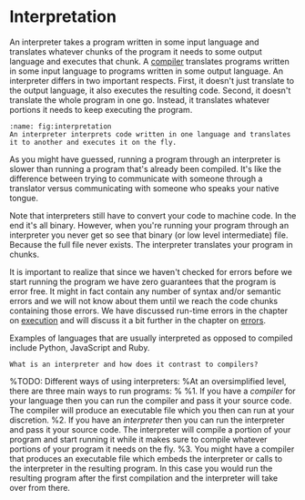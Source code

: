 # Interpretation

An interpreter takes a program written in some input language and translates whatever chunks of the program it needs to some output language and executes that chunk.
A [compiler](compilation) translates programs written in some input language to programs written in some output language.
An interpreter differs in two important respects.
First, it doesn't just translate to the output language, it also executes the resulting code.
Second, it doesn't translate the whole program in one go.
Instead, it translates whatever portions it needs to keep executing the program.

```{figure} https://via.placeholder.com/700x200?text=Image+coming+soon
:name: fig:interpretation
An interpreter interprets code written in one language and translates it to another and executes it on the fly.
```

As you might have guessed, running a program through an interpreter is slower than running a program that's already been compiled.
It's like the difference between trying to communicate with someone through a translator versus communicating with someone who speaks your native tongue.

Note that interpreters still have to convert your code to machine code.
In the end it's all binary.
However, when you're running your program through an interpreter you never get so see that binary (or low level intermediate) file.
Because the full file never exists.
The interpreter translates your program in chunks.

It is important to realize that since we haven't checked for errors before we start running the program we have zero guarantees that the program is error free.
It might in fact contain any number of syntax and/or semantic errors and we will not know about them until we reach the code chunks containing those errors.
We have discussed run-time errors in the chapter on [execution](execution) and will discuss it a bit further in the chapter on [errors](errors).

Examples of languages that are usually interpreted as opposed to compiled include Python, JavaScript and Ruby.

```{exercise}
What is an interpreter and how does it contrast to compilers?
```

%TODO: Different ways of using interpreters:
%At an oversimplified level, there are three main ways to run programs:
%
%1. If you have a *compiler* for your language then you can run the compiler and pass it your source code. The compiler will produce an executable file which you then can run at your discretion.
%2. If you have an *interpreter* then you can run the interpreter and pass it your source code. The interpreter will compile a portion of your program and start running it while it makes sure to compile whatever portions of your program it needs on the fly.
%3. You might have a compiler that produces an executable file which embeds the interpreter or calls to the interpreter in the resulting program. In this case you would run the resulting program after the first compilation and the interpreter will take over from there.
